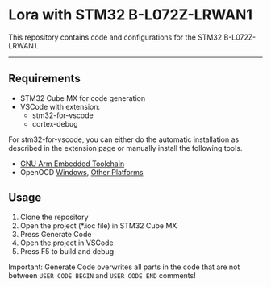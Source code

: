 # Lora with STM32 B-L072Z-LRWAN1

This repository contains code and configurations for the STM32 B-L072Z-LRWAN1.

---

## Requirements
- STM32 Cube MX for code generation
- VSCode with extension:
  - stm32-for-vscode 
  - cortex-debug

For stm32-for-vscode, you can either do the automatic installation as described in the extension page or manually install the following tools.
- [GNU Arm Embedded Toolchain](https://developer.arm.com/open-source/gnu-toolchain/gnu-rm/downloads)
- OpenOCD [Windows](https://gnutoolchains.com/arm-eabi/openocd/), [Other Platforms](https://xpack.github.io/dev-tools/openocd/install/)


## Usage

1. Clone the repository
2. Open the project (*.ioc file) in STM32 Cube MX
3. Press Generate Code
4. Open the project in VSCode
5. Press F5 to build and debug

Important: Generate Code overwrites all parts in the code that are not between `USER CODE BEGIN` and `USER CODE END` comments!